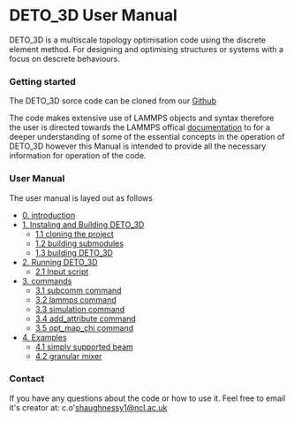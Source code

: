 # DETO_3D User Manual

DETO_3D is a multiscale topology optimisation code using the discrete element method. For designing and optimising structures or systems with a focus on descrete behaviours.

### Getting started

The DETO_3D sorce code can be cloned from our [Github](https://github.com/Connor-OS/DETO/tree/master/DETO_3D)

The code makes extensive use of LAMMPS objects and syntax therefore the user is directed towards the LAMMPS offical [documentation](https://docs.lammps.org/Manual.html#) to for a deeper understanding of some of the essential concepts in the operation of DETO_3D however this Manual is intended to provide all the necessary information for operation of the code.

### User Manual

The user manual is layed out as follows

- [0. introduction](0_introduction.md)
- [1. Instaling and Building DETO_3D](1_instaling/1_index.md)
  - [1.1 cloning the project](1_instaling/1.1_cloning.md)
  - [1.2 building submodules](1_instaling/1.2_submodules.md)
  - [1.3 building DETO_3D](1_instaling/1.3_building.md)
- [2. Running DETO_3D](2_running/2_index.md)
  - [2.1 Input script](2_running/2.1_input.md)
- [3. commands](3_commands/3_index.md)
  - [3.1 subcomm command](3_commands/3.1_subcomm.md)
  - [3.2 lammps command](3_commands/3.2_lammps.md)
  - [3.3 simulation command](3_commands/3.3_simulation.md)
  - [3.4 add_attribute command](3_commands/3.4_add_attribute.md)
  - [3.5 opt_map_chi command](3_commands/3.5_opt_map_chi.md)
- [4. Examples](4_examples/4_index.md)
  - [4.1 simply supported beam](4_examples/4.1_simply_supported.md)
  - [4.2 granular mixer](4_examples/4.2_granular.md)

### Contact

If you have any questions about the code or how to use it. Feel free to email it's creator at: c.o'shaughnessy1@ncl.ac.uk
